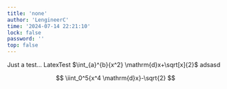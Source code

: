 ```yaml
---
title: 'none'
author: 'LengineerC'
time: '2024-07-14 22:21:10'
lock: false
password: ''
top: false
---
```


Just a test...
LatexTest $\int_{a}^{b}{x^2} \mathrm{d}x+\sqrt[x]{2}$ adsasd

$$
\iint_0^5{x^4 \mathrm{d}x}-\sqrt{2}
$$